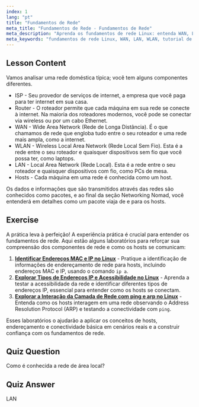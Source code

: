 ```yaml
---
index: 1
lang: "pt"
title: "Fundamentos de Rede"
meta_title: "Fundamentos de Rede - Fundamentos de Rede"
meta_description: "Aprenda os fundamentos de rede Linux: entenda WAN, LAN, WLAN, roteadores e hosts. Comece sua jornada de rede com este guia para iniciantes!"
meta_keywords: "fundamentos de rede Linux, WAN, LAN, WLAN, tutorial de rede, Linux para iniciantes, guia de rede, conceitos de Linux"
---
```


## Lesson Content

Vamos analisar uma rede doméstica típica; você tem alguns componentes diferentes.

- ISP - Seu provedor de serviços de internet, a empresa que você paga para ter internet em sua casa.
- Router - O roteador permite que cada máquina em sua rede se conecte à internet. Na maioria dos roteadores modernos, você pode se conectar via wireless ou por um cabo Ethernet.
- WAN - Wide Area Network (Rede de Longa Distância). É o que chamamos de rede que engloba tudo entre o seu roteador e uma rede mais ampla, como a internet.
- WLAN - Wireless Local Area Network (Rede Local Sem Fio). Esta é a rede entre o seu roteador e quaisquer dispositivos sem fio que você possa ter, como laptops.
- LAN - Local Area Network (Rede Local). Esta é a rede entre o seu roteador e quaisquer dispositivos com fio, como PCs de mesa.
- Hosts - Cada máquina em uma rede é conhecida como um host.

Os dados e informações que são transmitidos através das redes são conhecidos como pacotes, e ao final da seção Networking Nomad, você entenderá em detalhes como um pacote viaja de e para os hosts.

## Exercise

A prática leva à perfeição! A experiência prática é crucial para entender os fundamentos de rede. Aqui estão alguns laboratórios para reforçar sua compreensão dos componentes de rede e como os hosts se comunicam:

1. **[Identificar Endereços MAC e IP no Linux](https://labex.io/pt/labs/comptia-identify-mac-and-ip-addresses-in-linux-592731)** - Pratique a identificação de informações de endereçamento de rede para hosts, incluindo endereços MAC e IP, usando o comando `ip a`.
2. **[Explorar Tipos de Endereços IP e Acessibilidade no Linux](https://labex.io/pt/labs/comptia-explore-ip-address-types-and-reachability-in-linux-592780)** - Aprenda a testar a acessibilidade da rede e identificar diferentes tipos de endereços IP, essencial para entender como os hosts se conectam.
3. **[Explorar a Interação da Camada de Rede com ping e arp no Linux](https://labex.io/pt/labs/comptia-explore-network-layer-interaction-with-ping-and-arp-in-linux-592746)** - Entenda como os hosts interagem em uma rede observando o Address Resolution Protocol (ARP) e testando a conectividade com `ping`.

Esses laboratórios o ajudarão a aplicar os conceitos de hosts, endereçamento e conectividade básica em cenários reais e a construir confiança com os fundamentos de rede.

## Quiz Question

Como é conhecida a rede de área local?

## Quiz Answer

LAN
